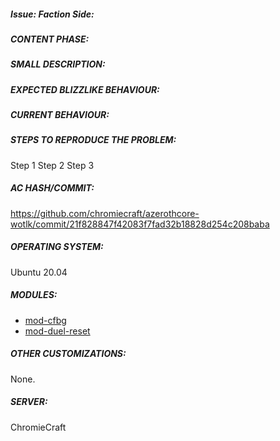 <!-- IF YOU DO NOT FILL THIS TEMPLATE OUT, THE ISSUE WILL BE CLOSED -->
##### Issue: Faction Side:
<!-- Specify to which type of Faction the problem in question belongs (and I don't mean which Character you encountered the problem with if Horde or Alliance, I mean if the Problem is specific to the faction, For example: There may be a quest that is the same for both Horde that for Alliance, only that maybe that Horde works and that Alliance doesn't, so indicate to which faction the problem belongs through these 2 Images, you only need to delete the following symbols from the line <!- -> leaving the link of of interest in this way:  "![image](https://user-images.githubusercontent.com/1884642/108204869-3a88d100-711c-11eb-8179-e1b9b73ed450.png)" (Without quotes) -->

<!--Alliance ![image](https://user-images.githubusercontent.com/1884642/108204869-3a88d100-711c-11eb-8179-e1b9b73ed450.png)-->
<!--Horde ![image](https://user-images.githubusercontent.com/1884642/108204991-63a96180-711c-11eb-9ed9-138c233070a6.png)-->

##### CONTENT PHASE:
<!-- Specify the content phase where this bug belongs to, for example "1-19" or "20-29", etc... -->



##### SMALL DESCRIPTION:
<!-- Add a bug description line, then fill in the required fields for your problem (based on the needs of your problem)-->
<!-- Delete the "<!--" symbols at the beginning and at the end according to the field you need, the fields you don't need to fill ignore them. -->

<!-- Quest: [Quest Name](Link Quest from Wowhead or Other DB Link such https://wowgaming.altervista.org/aowow/) -->
<!-- NPC_Start: [Name Npc Quest Starter](Link NPC from Wowhead or Other DB Link such https://wowgaming.altervista.org/aowow/) -->
<!-- NPC_End: [Name Npc Quest End](Link NPC from Wowhead or Other DB Link such https://wowgaming.altervista.org/aowow/) -->

<!-- NPC: [NPC Name](Link NPC from Wowhead or Other DB Link such https://wowgaming.altervista.org/aowow/) -->
<!-- Spell: [Spell Name](Link Spell from Wowhead or Other DB Link such https://wowgaming.altervista.org/aowow/) -->
<!-- Item: [Item Name](Link Item from Wowhead or Other DB Link such https://wowgaming.altervista.org/aowow/) -->
<!-- GameObject: [GameObject Name](Link GameObject from Wowhead or Other DB Link such https://wowgaming.altervista.org/aowow/) -->
<!-- Zone: [Zone Name](Link Zone from Wowhead or Other DB Link such https://wowgaming.altervista.org/aowow/) -->

##### EXPECTED BLIZZLIKE BEHAVIOUR:
<!-- Describe how it should be working without the bug. -->



##### CURRENT BEHAVIOUR:
<!-- Describe the bug in detail, then fill in the required fields for your problem (based on the needs of your problem)-->
<!-- Delete the "<!--" symbols at the beginning and at the end according to the field you need, the fields you don't need to fill ignore them. -->

<!-- Quest: [Quest Name](Link Quest from Wowhead or Other DB Link such https://wowgaming.altervista.org/aowow/) -->
<!-- NPC_Start: [Name Npc Quest Starter](Link NPC from Wowhead or Other DB Link such https://wowgaming.altervista.org/aowow/) -->
<!-- NPC_End: [Name Npc Quest End](Link NPC from Wowhead or Other DB Link such https://wowgaming.altervista.org/aowow/) -->

<!-- NPC: [NPC Name](Link NPC from Wowhead or Other DB Link such https://wowgaming.altervista.org/aowow/) -->
<!-- Spell: [Spell Name](Link Spell from Wowhead or Other DB Link such https://wowgaming.altervista.org/aowow/) -->
<!-- Item: [Item Name](Link Item from Wowhead or Other DB Link such https://wowgaming.altervista.org/aowow/) -->
<!-- GameObject: [GameObject Name](Link GameObject from Wowhead or Other DB Link such https://wowgaming.altervista.org/aowow/) -->
<!-- Zone: [Zone Name](Link Zone from Wowhead or Other DB Link such https://wowgaming.altervista.org/aowow/) -->

##### STEPS TO REPRODUCE THE PROBLEM:
<!-- Describe precisely how to reproduce the bug so we can fix it or confirm its existence:
 - Which commands to use? Which NPC to teleport to?
 - Other steps
-->

Step 1 
Step 2 
Step 3 


<!------------------------------------------------------------------->
<!------------------------------------------------------------------->
<!------------------------------------------------------------------->
<!------------------------------------------------------------------->
<!------------------------------------------------------------------->
<!------------------ DO NOT MODIFY THE TEXT BELOW ------------------->
<!------------------------------------------------------------------->
<!------------------------------------------------------------------->
<!------------------------------------------------------------------->
<!------------------------------------------------------------------->
<!------------------------------------------------------------------->
















##### AC HASH/COMMIT:

https://github.com/chromiecraft/azerothcore-wotlk/commit/21f828847f42083f7fad32b18828d254c208baba

##### OPERATING SYSTEM:

Ubuntu 20.04

##### MODULES:

- [mod-cfbg](https://github.com/azerothcore/mod-cfbg)
- [mod-duel-reset](https://github.com/azerothcore/mod-duel-reset)

##### OTHER CUSTOMIZATIONS:

None.

##### SERVER:

ChromieCraft

